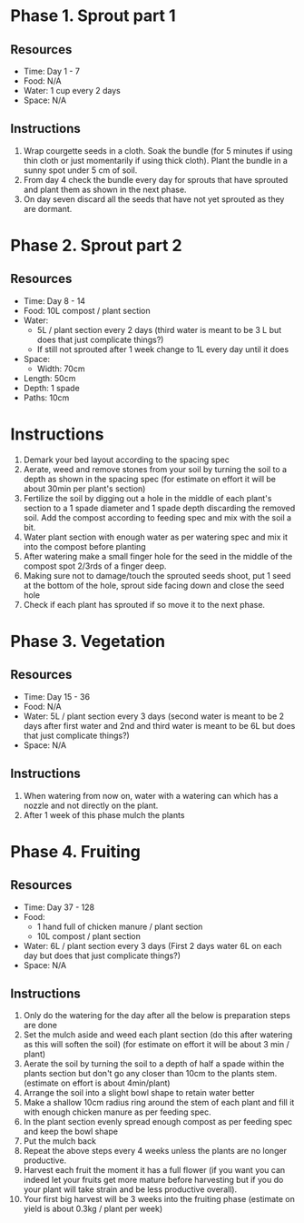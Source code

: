 # Phase 1. Sprout part 1
## Resources
- Time: Day 1 - 7
- Food: N/A
- Water: 1 cup every 2 days
- Space: N/A
## Instructions
1. Wrap courgette seeds in a cloth. Soak the bundle (for 5 minutes if using thin cloth or just momentarily if using thick cloth). Plant the bundle in a sunny spot under 5 cm of soil.
2. From day 4 check the bundle every day for sprouts that have sprouted and plant them as shown in the next phase.
3. On day seven discard all the seeds that have not yet sprouted as they are dormant.

# Phase 2. Sprout part 2
## Resources
- Time: Day 8 - 14
- Food: 10L compost / plant section
- Water:
  - 5L / plant section every 2 days (third water is meant to be 3 L but does that just complicate things?)
  - If still not sprouted after 1 week change to 1L every day until it does
- Space:
  - Width: 70cm
 - Length: 50cm
  - Depth: 1 spade
  - Paths: 10cm
# Instructions
1. Demark your bed layout according to the spacing spec
2. Aerate, weed and remove stones from your soil by turning the soil to a depth as shown in the  spacing spec (for estimate on effort it will be about 30min per plant's section)
3. Fertilize the soil by digging out a hole in the middle of each plant's section to a 1 spade diameter and 1 spade depth discarding the removed soil. Add the compost according to feeding spec and mix with the soil a bit.
4. Water plant section with enough water as per watering spec and mix it into the compost before planting
5. After watering make a small finger hole for the seed in the middle of the compost spot 2/3rds of a finger deep.
6. Making sure not to damage/touch the sprouted seeds shoot, put 1 seed at the bottom of the hole, sprout side facing down and close the seed hole
7. Check if each plant has sprouted if so move it to the next phase.

# Phase 3. Vegetation
## Resources
- Time: Day 15 - 36
- Food: N/A
- Water: 5L / plant section every 3 days (second water is meant to be 2 days after first water and 2nd and third water is meant to be 6L but does that just complicate things?)
- Space: N/A

## Instructions
1. When watering from now on, water with a watering can which has a nozzle and not directly on the plant.
2. After 1 week of this phase mulch the plants

# Phase 4. Fruiting
## Resources
- Time: Day 37 - 128
- Food: 
  - 1 hand full of chicken manure / plant section
  - 10L compost / plant section
- Water: 6L / plant section every 3 days (First 2 days water 6L on each day but does that just complicate things?)
- Space: N/A
## Instructions
1. Only do the watering for the day after all the below is preparation steps are done
2. Set the mulch aside and weed each plant section (do this after watering as this will soften the soil) (for estimate on effort it will be about 3 min / plant)
3. Aerate the soil by turning the soil to a depth of half a spade within the plants section but don't go any closer than 10cm to the plants stem. (estimate on effort is about 4min/plant)
4. Arrange the soil into a slight bowl shape to retain water better
5. Make a shallow 10cm radius ring around the stem of each plant and fill it with enough chicken manure as per feeding spec.
6. In the plant section evenly spread enough compost as per feeding spec and keep the bowl shape
7. Put the mulch back
8. Repeat the above steps every 4 weeks unless the plants are no longer productive.
9. Harvest each fruit the moment it has a full flower (if you want you can indeed let your fruits get more mature before harvesting but if you do your plant will take strain and be less productive overall).
10. Your first big harvest will be 3 weeks into the fruiting phase (estimate on yield is about 0.3kg / plant per week)


